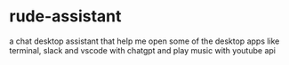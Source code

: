 # rude-assistant
a chat desktop assistant that help me open some of the desktop apps like terminal, slack and vscode with chatgpt and play music with youtube api
